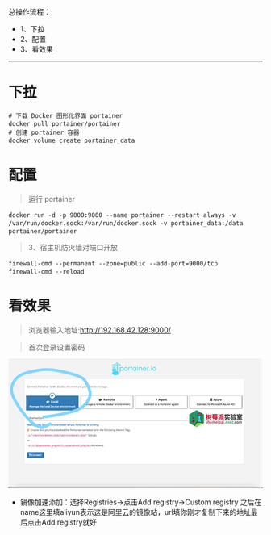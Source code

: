 总操作流程：
- 1、下拉
- 2、配置
- 3、看效果

***

# 下拉

```shell
# 下载 Docker 图形化界面 portainer
docker pull portainer/portainer
# 创建 portainer 容器
docker volume create portainer_data
```
# 配置

> 运行 portainer

```
docker run -d -p 9000:9000 --name portainer --restart always -v /var/run/docker.sock:/var/run/docker.sock -v portainer_data:/data portainer/portainer
```

> 3、宿主机防火墙对端口开放

```shell
firewall-cmd --permanent --zone=public --add-port=9000/tcp
firewall-cmd --reload
```

# 看效果

> 浏览器输入地址:http://192.168.42.128:9000/

> 首次登录设置密码

![](image/14-1.png)

- 镜像加速添加：选择Registries->点击Add registry->Custom registry 之后在name这里填aliyun表示这是阿里云的镜像站，url填你刚才复制下来的地址最后点击Add registry就好